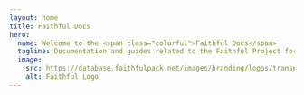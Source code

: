 ```yaml
---
layout: home
title: Faithful Docs
hero:
  name: Welcome to the <span class="colorful">Faithful Docs</span>
  tagline: Documentation and guides related to the Faithful Project for texture making, moderation, and more.
  image:
    src: https://database.faithfulpack.net/images/branding/logos/transparent/512/plain_logo.png
    alt: Faithful Logo
---
```

<style>

.colorful {
  background: -webkit-linear-gradient(115deg, var(--faithful-brand) 30%, var(--secondary-brand));
  -webkit-background-clip: text;
  -webkit-text-fill-color: transparent;
}

:root {
  --vp-home-hero-name-color: var(--vp-c-text-1);
  --vp-home-hero-image-background-image: linear-gradient(45deg, #76c94555 50%, #00a2ff55 50%);
  --vp-home-hero-image-filter: blur(44px);
}

/* vertically center hero image (pain) */
.image-container > * {
  margin-top: 2em;
}

/* bigger blur for bigger screens */
@media (min-width: 640px) {
  :root {
    --vp-home-hero-image-filter: blur(56px);
  }
}

@media (min-width: 960px) {
  :root {
    --vp-home-hero-image-filter: blur(68px);
  }
}
</style>